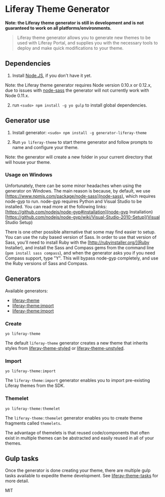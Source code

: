 # Liferay Theme Generator

**Note: the Liferay theme generator is still in development and is not guaranteed to work on all platforms/environments.**

> Liferay theme generator allows you to generate new themes to be used with Liferay Portal, and supplies you with the necessary tools to deploy and make quick modifications to your theme.

## Dependencies

1. Install [Node.JS](http://nodejs.org/), if you don't have it yet.

Note: the Liferay theme generator requires Node version 0.10.x or 0.12.x, due to issues with [node-sass](https://www.npmjs.com/package/node-sass) the generator will not currently work with Node 0.11.x.

2. run `<sudo> npm install -g yo gulp` to install global dependencies.

## Generator use

1. Install generator: `<sudo> npm install -g generator-liferay-theme`

2. Run `yo liferay-theme` to start theme generator and follow prompts to name and configure your theme.

Note: the generator will create a new folder in your current directory that will house your theme.

### Usage on Windows

Unfortunately, there can be some minor headaches when using the generator on Windows.
The main reason is because, by default, we use [https://www.npmjs.com/package/node-sass](node-sass), which requires node-gyp to run.
node-gyp requires Python and Visual Studio to be installed. You can read more at the following links:
[https://github.com/nodejs/node-gyp#installation](node-gyp Installation)
[https://github.com/nodejs/node-gyp/wiki/Visual-Studio-2010-Setup](Visual Studio Setup)

There is one other possible alternative that some may find easier to setup. You can use the ruby based version of Sass. In order to use that version of Sass, you'll need to install Ruby with the [http://rubyinstaller.org/](Ruby Installer), and install the Sass and Compass gems from the command line (`gem install sass compass`), and when the generator asks you if you need Compass support, type "Y". This will bypass node-gyp completely, and use the Ruby versions of Sass and Compass.

## Generators

Available generators:

* [liferay-theme](#create)
* [liferay-theme:import](#import)
* [liferay-theme:import](#themelet)

### Create

```
yo liferay-theme
```

The default `liferay-theme` generator creates a new theme that inherits styles from [liferay-theme-styled](https://www.npmjs.com/package/liferay-theme-styled) or [liferay-theme-unstyled](https://www.npmjs.com/package/liferay-theme-unstyled).


### Import

```
yo liferay-theme:import
```

The `liferay-theme:import` generator enables you to import pre-existing Liferay themes from the SDK.

### Themelet

```
yo liferay-theme:themelet
```

The `liferay-theme:themelet` generator enables you to create theme fragments called `themelets`.

The advantage of themelets is that reused code/components that often exist in multiple themes can be abstracted and easily reused in all of your themes.


## Gulp tasks

Once the generator is done creating your theme, there are multiple gulp tasks available to expedite theme development. See [liferay-theme-tasks](https://github.com/Robert-Frampton/liferay-theme-tasks) for more detail.

MIT